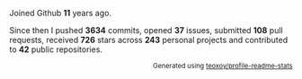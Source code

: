 Joined Github **11** years ago.

Since then I pushed **3634** commits, opened **37** issues, submitted **108** pull requests, received **726** stars across **243** personal projects and contributed to **42** public repositories.

<p align="right"><sub>Generated using <a href="https://github.com/marketplace/actions/profile-readme-stats">teoxoy/profile-readme-stats</a></sub></p>
